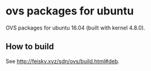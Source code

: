 # ovs packages for ubuntu

OVS packages for ubuntu 16.04 (built with kernel 4.8.0).

## How to build

See <http://feisky.xyz/sdn/ovs/build.html#deb>.
